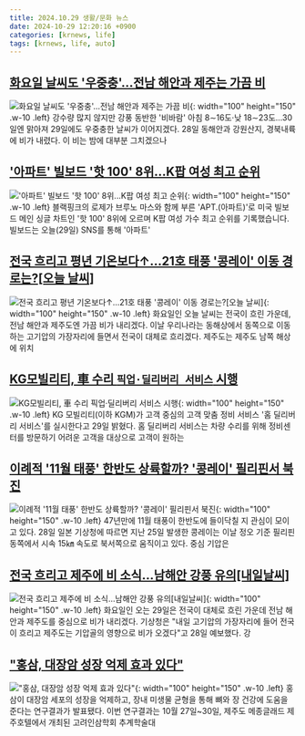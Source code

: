 ```yaml
---
title: 2024.10.29 생활/문화 뉴스
date: 2024-10-29 12:20:16 +0900
categories: [krnews, life]
tags: [krnews, life, auto]
---
```

## [화요일 날씨도 '우중충'…전남 해안과 제주는 가끔 비](https://n.news.naver.com/mnews/article/001/0015011344)

![화요일 날씨도 '우중충'…전남 해안과 제주는 가끔 비](https://mimgnews.pstatic.net/image/origin/001/2024/10/28/15011344.jpg?type=nf220_150){: width="100" height="150" .w-10 .left}
강수량 많지 않지만 강풍 동반한 '비바람' 아침 8∼16도·낮 18∼23도…30일엔 맑아져 29일에도 우중충한 날씨가 이어지겠다. 28일 동해안과 강원산지, 경북내륙에 비가 내렸다. 이 비는 밤에 대부분 그치겠으나

## ['아파트' 빌보드 '핫 100' 8위...K팝 여성 최고 순위](https://n.news.naver.com/mnews/article/052/0002106132)

!['아파트' 빌보드 '핫 100' 8위...K팝 여성 최고 순위](https://mimgnews.pstatic.net/image/origin/052/2024/10/29/2106132.jpg?type=nf220_150){: width="100" height="150" .w-10 .left}
블랙핑크의 로제가 브루노 마스와 함께 부른 'APT.(아파트)'로 미국 빌보드 메인 싱글 차트인 '핫 100' 8위에 오르며 K팝 여성 가수 최고 순위를 기록했습니다. 빌보드는 오늘(29일) SNS를 통해 '아파트'

## [전국 흐리고 평년 기온보다↑…21호 태풍 '콩레이' 이동 경로는?[오늘 날씨]](https://n.news.naver.com/mnews/article/119/0002886411)

![전국 흐리고 평년 기온보다↑…21호 태풍 '콩레이' 이동 경로는?[오늘 날씨]](https://mimgnews.pstatic.net/image/origin/119/2024/10/29/2886411.jpg?type=nf220_150){: width="100" height="150" .w-10 .left}
화요일인 오늘 날씨는 전국이 흐린 가운데, 전남 해안과 제주도엔 가끔 비가 내리겠다. 이날 우리나라는 동해상에서 동쪽으로 이동하는 고기압의 가장자리에 들면서 전국이 대체로 흐리겠다. 제주도는 제주도 남쪽 해상에 위치

## [KG모빌리티, 車 수리 `픽업·딜리버리 서비스` 시행](https://n.news.naver.com/mnews/article/029/0002911903)

![KG모빌리티, 車 수리 `픽업·딜리버리 서비스` 시행](https://mimgnews.pstatic.net/image/origin/029/2024/10/29/2911903.jpg?type=nf220_150){: width="100" height="150" .w-10 .left}
KG 모빌리티(이하 KGM)가 고객 중심의 고객 맞춤 정비 서비스 '홈 딜리버리 서비스'를 실시한다고 29일 밝혔다. 홈 딜리버리 서비스는 차량 수리를 위해 정비센터를 방문하기 어려운 고객을 대상으로 고객이 원하는

## [이례적 '11월 태풍' 한반도 상륙할까? '콩레이' 필리핀서 북진](https://n.news.naver.com/mnews/article/015/0005049997)

![이례적 '11월 태풍' 한반도 상륙할까? '콩레이' 필리핀서 북진](https://mimgnews.pstatic.net/image/origin/015/2024/10/29/5049997.jpg?type=nf220_150){: width="100" height="150" .w-10 .left}
47년만에 11월 태풍이 한반도에 들이닥칠 지 관심이 모이고 있다. 28일 일본 기상청에 따르면 지난 25일 발생한 콩레이는 이날 정오 기준 필리핀 동쪽에서 시속 15㎞ 속도로 북서쪽으로 움직이고 있다. 중심 기압은

## [전국 흐리고 제주에 비 소식…남해안 강풍 유의[내일날씨]](https://n.news.naver.com/mnews/article/003/0012868923)

![전국 흐리고 제주에 비 소식…남해안 강풍 유의[내일날씨]](https://mimgnews.pstatic.net/image/origin/003/2024/10/28/12868923.jpg?type=nf220_150){: width="100" height="150" .w-10 .left}
화요일인 오는 29일은 전국이 대체로 흐린 가운데 전남 해안과 제주도를 중심으로 비가 내리겠다. 기상청은 "내일 고기압의 가장자리에 들어 전국이 흐리고 제주도는 기압골의 영향으로 비가 오겠다"고 28일 예보했다. 강

## ["홍삼, 대장암 성장 억제 효과 있다"​](https://n.news.naver.com/mnews/article/346/0000082180)

!["홍삼, 대장암 성장 억제 효과 있다"​](https://mimgnews.pstatic.net/image/origin/346/2024/10/28/82180.jpg?type=nf220_150){: width="100" height="150" .w-10 .left}
홍삼이 대장암 세포의 성장을 억제하고, 장내 미생물 균형을 통해 뼈와 장 건강에 도움을 준다는 연구결과가 발표됐다. 이번 연구결과는 10월 27일~30일, 제주도 메종글래드 제주호텔에서 개최된 고려인삼학회 추계학술대

